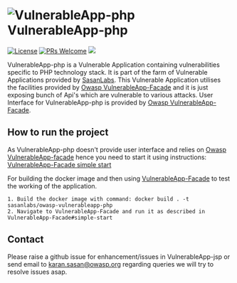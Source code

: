 # ![VulnerableApp-php](https://raw.githubusercontent.com/SasanLabs/VulnerableApp/master/docs/logos/Coloured/iconColoured.png) VulnerableApp-php
[![License](https://img.shields.io/badge/License-Apache%202.0-blue.svg)](https://opensource.org/licenses/Apache-2.0) [![PRs Welcome](https://img.shields.io/badge/PRs-welcome-brightgreen.svg?style=flat-square)](http://makeapullrequest.com) [![](https://img.shields.io/twitter/follow/sasan_karan?style=flat&logo=twitter)](https://twitter.com/intent/follow?screen_name=sasan_karan)

VulnerableApp-php is a Vulnerable Application containing vulnerabilities specific to PHP technology stack. It is part of the farm of Vulnerable Applications provided by [SasanLabs](https://github.com/SasanLabs). This Vulnerable Application utilises the facilities provided by [Owasp VulnerableApp-Facade](https://github.com/SasanLabs/VulnerableApp-facade) and it is just exposing bunch of Api's which are vulnerable to various attacks.
User Interface for VulnerableApp-php is provided by [Owasp VulnerableApp-Facade](https://github.com/SasanLabs/VulnerableApp-facade).

## How to run the project
As VulnerableApp-php doesn't provide user interface and relies on [Owasp VulnerableApp-facade](https://github.com/SasanLabs/VulnerableApp-facade) hence you need to start it using instructions: [VulnerableApp-Facade simple start](https://github.com/SasanLabs/VulnerableApp-facade#simple-start)

For building the docker image and then using [VulnerableApp-Facade](https://github.com/SasanLabs/VulnerableApp-facade#simple-start) to test the working of the application.
```
1. Build the docker image with command: docker build . -t sasanlabs/owasp-vulnerableapp-php
2. Navigate to VulnerableApp-Facade and run it as described in VulnerableApp-Facade#simple-start
```

## Contact
Please raise a github issue for enhancement/issues in VulnerableApp-jsp or send email to karan.sasan@owasp.org regarding queries
we will try to resolve issues asap.

